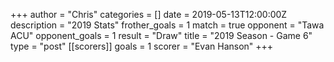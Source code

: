 +++
author = "Chris"
categories = []
date = 2019-05-13T12:00:00Z
description = "2019 Stats"
frother_goals = 1
match = true
opponent = "Tawa ACU"
opponent_goals = 1
result = "Draw"
title = "2019 Season - Game 6"
type = "post"
[[scorers]]
goals = 1
scorer = "Evan Hanson"
+++